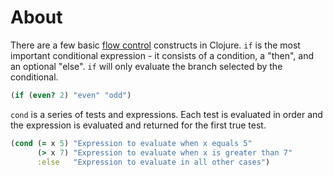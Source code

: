 # About

There are a few basic [flow control](https://clojure.org/guides/learn/flow) constructs in Clojure. `if` is the most important conditional expression - it consists of a condition, a "then", and an optional "else". `if` will only evaluate the branch selected by the conditional.

```clojure
(if (even? 2) "even" "odd")
```

`cond` is a series of tests and expressions. Each test is evaluated in order and the expression is evaluated and returned for the first true test.

```clojure
(cond (= x 5) "Expression to evaluate when x equals 5"
      (> x 7) "Expression to evaluate when x is greater than 7"
      :else   "Expression to evaluate in all other cases")
```
